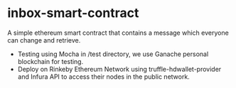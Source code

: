 # inbox-smart-contract
A simple ethereum smart contract that contains a message which everyone can change and retrieve.

* Testing using Mocha in /test directory, we use Ganache personal blockchain for testing.
* Deploy on Rinkeby Ethereum Network using truffle-hdwallet-provider and Infura API to access their nodes in the public network.
